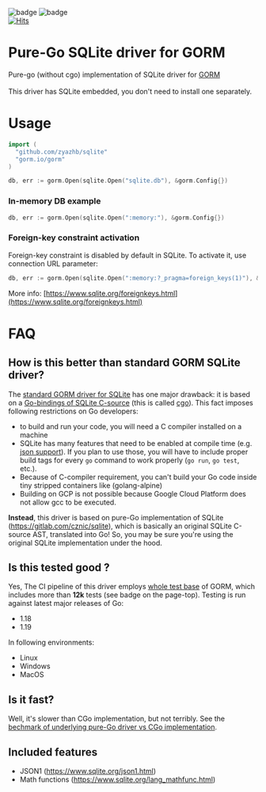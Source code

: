 ![badge](https://img.shields.io/endpoint?url=https://gist.githubusercontent.com/glebarez/fb4d23f63d866b3e1e58b26d2f5ed01f/raw/badge-gorm-tests.json)
![badge](https://img.shields.io/endpoint?url=https://gist.githubusercontent.com/glebarez/fb4d23f63d866b3e1e58b26d2f5ed01f/raw/badge-sqlite-version.json)
<br>[![Hits](https://hits.seeyoufarm.com/api/count/incr/badge.svg?url=https%3A%2F%2Fgithub.com%2Fglebarez%2Fsqlite&count_bg=%2379C83D&title_bg=%23555555&icon=baidu.svg&icon_color=%23E7E7E7&title=hits&edge_flat=false)](https://hits.seeyoufarm.com)
# Pure-Go SQLite driver for GORM
Pure-go (without cgo) implementation of SQLite driver for [GORM](https://gorm.io/)<br><br>
This driver has SQLite embedded, you don't need to install one separately.

# Usage

```go
import (
  "github.com/zyazhb/sqlite"
  "gorm.io/gorm"
)

db, err := gorm.Open(sqlite.Open("sqlite.db"), &gorm.Config{})
```

### In-memory DB example
```go
db, err := gorm.Open(sqlite.Open(":memory:"), &gorm.Config{})
```

### Foreign-key constraint activation
Foreign-key constraint is disabled by default in SQLite. To activate it, use connection URL parameter:
```go
db, err := gorm.Open(sqlite.Open(":memory:?_pragma=foreign_keys(1)"), &gorm.Config{})
```
More info: [https://www.sqlite.org/foreignkeys.html](https://www.sqlite.org/foreignkeys.html)

# FAQ
## How is this better than standard GORM SQLite driver?
The [standard GORM driver for SQLite](https://github.com/go-gorm/sqlite) has one major drawback: it is based on a [Go-bindings of SQLite C-source](https://github.com/mattn/go-sqlite3) (this is called [cgo](https://go.dev/blog/cgo)). This fact imposes following restrictions on Go developers:
- to build and run your code, you will need a C compiler installed on a machine
- SQLite has many features that need to be enabled at compile time (e.g. [json support](https://www.sqlite.org/json1.html)). If you plan to use those, you will have to include proper build tags for every ```go``` command to work properly (```go run```, ```go test```, etc.).
- Because of C-compiler requirement, you can't build your Go code inside tiny stripped containers like (golang-alpine)
- Building on GCP is not possible because Google Cloud Platform does not allow gcc to be executed.

**Instead**, this driver is based on pure-Go implementation of SQLite (https://gitlab.com/cznic/sqlite), which is basically an original SQLite C-source AST, translated into Go! So, you may be sure you're using the original SQLite implementation under the hood.

## Is this tested good ?
Yes, The CI pipeline of this driver employs [whole test base](https://github.com/go-gorm/gorm/tree/master/tests) of GORM, which includes more than **12k** tests (see badge on the page-top). Testing is run against latest major releases of Go:
- 1.18
- 1.19

In following environments:
- Linux
- Windows
- MacOS

## Is it fast?
Well, it's slower than CGo implementation, but not terribly. See the [bechmark of underlying pure-Go driver vs CGo implementation](https://github.com/zyazhb/go-sqlite/tree/master/benchmark).

## Included features
-  JSON1 (https://www.sqlite.org/json1.html)
-  Math functions (https://www.sqlite.org/lang_mathfunc.html)
